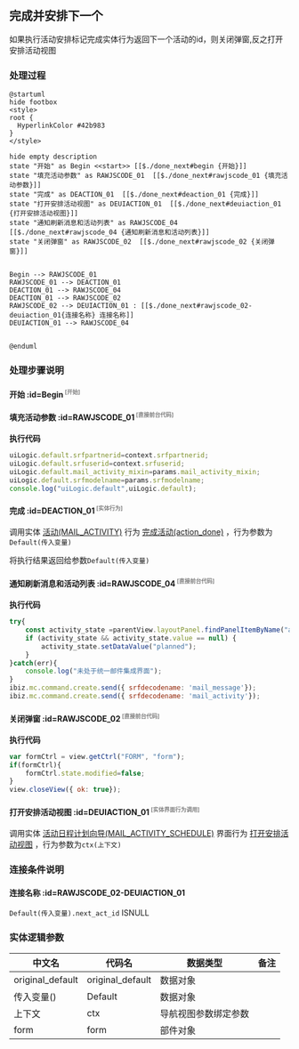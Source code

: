 ## 完成并安排下一个 <!-- {docsify-ignore-all} -->

   如果执行活动安排标记完成实体行为返回下一个活动的id，则关闭弹窗,反之打开安排活动视图

### 处理过程

```plantuml
@startuml
hide footbox
<style>
root {
  HyperlinkColor #42b983
}
</style>

hide empty description
state "开始" as Begin <<start>> [[$./done_next#begin {开始}]]
state "填充活动参数" as RAWJSCODE_01  [[$./done_next#rawjscode_01 {填充活动参数}]]
state "完成" as DEACTION_01  [[$./done_next#deaction_01 {完成}]]
state "打开安排活动视图" as DEUIACTION_01  [[$./done_next#deuiaction_01 {打开安排活动视图}]]
state "通知刷新消息和活动列表" as RAWJSCODE_04  [[$./done_next#rawjscode_04 {通知刷新消息和活动列表}]]
state "关闭弹窗" as RAWJSCODE_02  [[$./done_next#rawjscode_02 {关闭弹窗}]]


Begin --> RAWJSCODE_01
RAWJSCODE_01 --> DEACTION_01
DEACTION_01 --> RAWJSCODE_04
DEACTION_01 --> RAWJSCODE_02
RAWJSCODE_02 --> DEUIACTION_01 : [[$./done_next#rawjscode_02-deuiaction_01{连接名称} 连接名称]]
DEUIACTION_01 --> RAWJSCODE_04


@enduml
```


### 处理步骤说明

#### 开始 :id=Begin<sup class="footnote-symbol"> <font color=gray size=1>[开始]</font></sup>




#### 填充活动参数 :id=RAWJSCODE_01<sup class="footnote-symbol"> <font color=gray size=1>[直接前台代码]</font></sup>



<p class="panel-title"><b>执行代码</b></p>

```javascript
uiLogic.default.srfpartnerid=context.srfpartnerid;
uiLogic.default.srfuserid=context.srfuserid;
uiLogic.default.mail_activity_mixin=params.mail_activity_mixin;
uiLogic.default.srfmodelname=params.srfmodelname;
console.log("uiLogic.default",uiLogic.default);
```

#### 完成 :id=DEACTION_01<sup class="footnote-symbol"> <font color=gray size=1>[实体行为]</font></sup>



调用实体 [活动(MAIL_ACTIVITY)](module/mail/mail_activity.md) 行为 [完成活动(action_done)](module/mail/mail_activity#行为) ，行为参数为`Default(传入变量)`

将执行结果返回给参数`Default(传入变量)`

#### 通知刷新消息和活动列表 :id=RAWJSCODE_04<sup class="footnote-symbol"> <font color=gray size=1>[直接前台代码]</font></sup>



<p class="panel-title"><b>执行代码</b></p>

```javascript
try{
    const activity_state =parentView.layoutPanel.findPanelItemByName("activity").panelItems.activity_state;
    if (activity_state && activity_state.value == null) {
        activity_state.setDataValue("planned");
    }
}catch(err){
    console.log("未处于统一邮件集成界面");
}
ibiz.mc.command.create.send({ srfdecodename: 'mail_message'});
ibiz.mc.command.create.send({ srfdecodename: 'mail_activity'});
```

#### 关闭弹窗 :id=RAWJSCODE_02<sup class="footnote-symbol"> <font color=gray size=1>[直接前台代码]</font></sup>



<p class="panel-title"><b>执行代码</b></p>

```javascript
var formCtrl = view.getCtrl("FORM", "form");
if(formCtrl){
    formCtrl.state.modified=false;
}
view.closeView({ ok: true});
```

#### 打开安排活动视图 :id=DEUIACTION_01<sup class="footnote-symbol"> <font color=gray size=1>[实体界面行为调用]</font></sup>



调用实体 [活动日程计划向导(MAIL_ACTIVITY_SCHEDULE)](module/mail/mail_activity_schedule.md) 界面行为 [打开安排活动视图](module/mail/mail_activity_schedule#界面行为) ，行为参数为`ctx(上下文)`

### 连接条件说明
#### 连接名称 :id=RAWJSCODE_02-DEUIACTION_01

```Default(传入变量).next_act_id``` ISNULL


### 实体逻辑参数

|    中文名   |    代码名    |  数据类型      |备注 |
| --------| --------| --------  | --------   |
|original_default|original_default|数据对象||
|传入变量(<i class="fa fa-check"/></i>)|Default|数据对象||
|上下文|ctx|导航视图参数绑定参数||
|form|form|部件对象||
